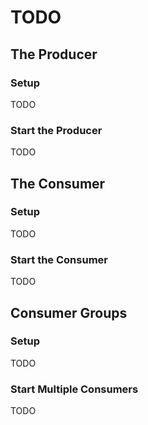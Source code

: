 # TODO

## The Producer

### Setup

TODO

### Start the Producer

TODO

## The Consumer

### Setup

TODO

### Start the Consumer

TODO

## Consumer Groups

### Setup

TODO

### Start Multiple Consumers

TODO